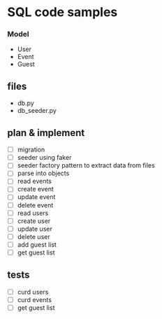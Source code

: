 # SQL code samples
### Model 
- User
- Event
- Guest
## files
- db.py
- db_seeder.py
## plan & implement 
- [ ] migration
- [ ] seeder using faker
- [ ] seeder factory pattern to extract data from files 
- [ ] parse into objects
- [ ] read events
- [ ] create event
- [ ] update event
- [ ] delete event
- [ ] read users
- [ ] create user
- [ ] update user
- [ ] delete user
- [ ] add guest list
- [ ] get guest list
## tests
- [ ] curd users
- [ ] curd events
- [ ] get guest list